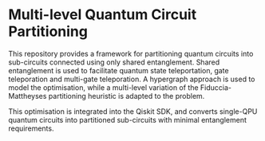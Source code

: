 # Multi-level Quantum Circuit Partitioning

This repository provides a framework for partitioning quantum circuits into sub-circuits connected using only shared entanglement. Shared entanglement is used to facilitate quantum state teleportation, gate teleporation and multi-gate teleporation. A hypergraph approach is used to model the optimisation, while a multi-level variation of the Fiduccia-Mattheyses partitioning heuristic is adapted to the problem. 

This optimisation is integrated into the Qiskit SDK, and converts single-QPU quantum circuits into partitioned sub-circuits with minimal entanglement requirements.

